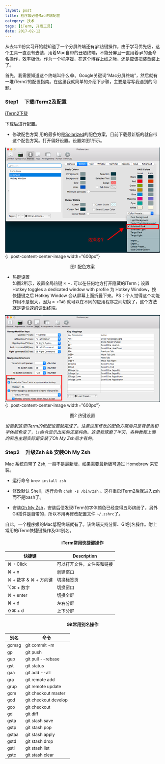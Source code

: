 ```yaml
---
layout: post
title: 程序媛必备Mac终端配置
category: 技术
tags: [iTerm, 开发工具]
date: 2017-02-12
---
```

从去年11份实习开始就知道了一个分屏终端还有git热键操作，由于学习优先级，这个工具一直没有去装，用着Mac自带的丑陋终端，不能分屏且一直用着git的全命名操作，效率极低。作为一个程序媛，在这个博客上线之际，还是应该把装备装上了。  
<!-- more -->
首先，我需要知道这个终端叫什么😂。Google关键词“Mac分屏终端”，然后就有一堆iTerm2的配置指南。在这里我就简单的介绍下步骤，主要是写写我遇到的问题。

### Step1 &nbsp;&nbsp;&nbsp;&nbsp;下载iTerm2及配置
[iTerm2下载](https://www.iterm2.com/)  

下载后进行配置。

* 修改配色方案
用的最多的是[Solarized](http://ethanschoonover.com/solariz)的配色方案，目前下载最新版的就自带这个配色方案。打开偏好设置。设置如图1所示。

![配色方案选择](/assets/img/2017-02-12-程序媛必备Mac终端配置/配色方案.png){: .post-content-center-image width="600px"}

<center>图1 配色方案</center>

* 热键设置  
如图2所示，设置全局热键 `⌘ +.` 可以在任何地方打开隐藏的iTerm；设置Hotkey toggles a dedicated window with profile 为 Hotkey Window，按快捷键之后 Hotkey Window 会从屏幕上面折叠下来。PS：个人觉得这个功能作用不是很大，因为 `⌘ +TAB` 就可以在不同的应用程序之间切换了，这个方法就是更快速的调出终端。

![热键设置](/assets/img/2017-02-12-程序媛必备Mac终端配置/热键设置.png){: .post-content-center-image width="600px"}

<center>图2 热键设置</center>

*设置到这里iTerm的低配设置就完成了。注意这里修改的配色方案后只是背景色和字体颜色变了，` ls `命令显示出来的还是纯色。这里我琢磨了半天，各种教程上面的彩色主题实际是安装了Oh My Zsh后才有的。*

### Step2 &nbsp;&nbsp;&nbsp;&nbsp;升级Zsh && 安装Oh My Zsh

Mac 系统自带了 Zsh, 一般不是最新版，如果需要最新版可通过 Homebrew 来安装。  

* 运行命令 `brew install zsh`

* 修改默认 Shell，运行命令 `chsh -s /bin/zsh` 。这样重启iTerm2后就进入zsh而不是bash了。

* 安装[Oh My Zsh](https://github.com/robbyrussell/oh-my-zsh)，安装后便发现iTerm的字体颜色已经变得五彩缤纷了，另外Git插件是自带的，所以不用再修改配置文件 `~/.zshrc`了。

自此，一个程序媛的Mac低配终端就有了。该终端支持分屏、Git别名操作。附上常用的iTerm快捷键操作及Git别名。

#### <center>iTerm常用快捷键操作</center>

| 快捷键 | Description|
|---- | ----|
| ⌘ + Click | 可以打开文件，文件夹和链接 |
| ⌘ + n | 新建窗口 |
| ⌘ + 数字 & ⌘ + 方向键 | 切换标签页 |
| ⌥⌘ + 数字 | 切换窗口 |
| ⌘ + enter | 切换全屏 |
| ⌘ + d | 左右分屏 |
| ⇧⌘ + d | 上下分屏 |

#### <center>Git常用别名操作</center>

| 别名 | 命令|
|---- | ----|
| gcmsg | git commit -m |
| gp | git push |
| gup | git pull --rebase |
| gst | git status |
| gaa | git add --all |
| gra | git remote add |
| grup | git remote update |
| gcm | git checkout master |
| gcd | git checkout develop |
| gco | git checkout |
| gd | git diff |
| gsta | git stash save |
| gstp | git stash pop |
| gstaa | git stash apply |
| gstd | git stash drop |
| gstl | git stash list |
| gstc | git stash clear |










